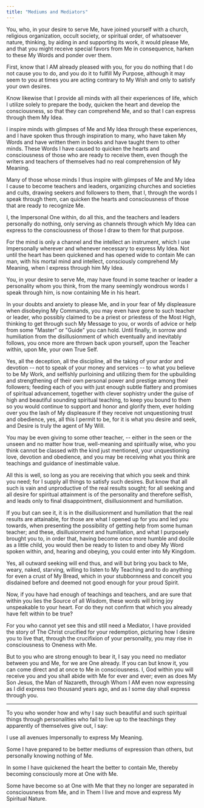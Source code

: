 ```yaml
---
title: "Mediums and Mediators"
---
```


You, who, in your desire to serve Me, have joined yourself with a
church, religious organization, occult society, or spiritual order, of
whatsoever nature, thinking, by aiding in and supporting its work, it
would please Me, and that you might receive special favors from Me in
consequence, harken to these My Words and ponder over them.

First, know that I AM already pleased with you, for you do nothing
that I do not cause you to do, and you do it to fulfill My Purpose,
although it may seem to you at times you are acting contrary to My
Wish and only to satisfy your own desires.

Know likewise that I provide all minds with all their experiences of
life, which I utilize solely to prepare the body, quicken the heart
and develop the consciousness, so that they can comprehend Me, and so
that I can express through them My Idea.

I inspire minds with glimpses of Me and My Idea through these
experiences, and I have spoken thus through inspiration to many, who
have taken My Words and have written them in books and have taught them
to other minds. These Words I have caused to quicken the hearts and
consciousness of those who are ready to receive them, even though the
writers and teachers of themselves had no real comprehension of My
Meaning.

Many of those whose minds I thus inspire with glimpses of Me and My
Idea I cause to become teachers and leaders, organizing churches and
societies and cults, drawing seekers and followers to them, that I,
through the words I speak through them, can quicken the hearts and
consciousness of those that are ready to recognize Me.

I, the Impersonal One within, do all this, and the teachers and leaders
personally do nothing, only serving as channels through which My Idea
can express to the consciousness of those I draw to them for that
purpose.

For the mind is only a channel and the intellect an instrument, which I
use Impersonally wherever and whenever necessary to express My Idea.
Not until the heart has been quickened and has opened wide to contain Me
can man, with his mortal mind and intellect, consciously comprehend My
Meaning, when I express through him My Idea.

You, in your desire to serve Me, may have found in some teacher or
leader a personality whom you think, from the many seemingly wondrous
words I speak through him, is now containing Me in his heart.

In your doubts and anxiety to please Me, and in your fear of My
displeasure when disobeying My Commands, you may even have gone to
such teacher or leader, who possibly claimed to be a priest or
priestess of the Most High, thinking to get through such My Message to
you, or words of advice or help from some "Master" or "Guide" you can
hold. Until finally, in sorrow and humiliation from the
disillusionment of which eventually and inevitably follows, you once
more are thrown back upon yourself, upon the Teacher within, upon Me,
your own True Self.

Yes, all the deception, all the discipline, all the taking of your
ardor and devotion -- not to speak of your money and services -- to
what you believe to be My Work, and selfishly purloining and utilizing
them for the upbuilding and strengthening of their own personal power
and prestige among their followers; feeding each of you with just
enough subtle flattery and promises of spiritual advancement, together
with clever sophistry under the guise of high and beautiful sounding
spiritual teaching, to keep you bound to them so you would continue to
support and honor and glorify them, ever holding over you the lash of
My displeasure if they receive not unquestioning trust and obedience,
yes, all this I permit to be, for it is what you desire and seek,
and Desire is truly the agent of My Will.

You may be even giving to some other teacher, -- either in the seen or
the unseen and no matter how true, well-meaning and spiritually wise,
who you think cannot be classed with the kind just mentioned, your
unquestioning love, devotion and obedience, and you may be receiving
what you think are teachings and guidance of inestimable value.

All this is well, so long as you are receiving that which you seek and
think you need; for I supply all things to satisfy such desires. But
know that all such is vain and unproductive of the real results
sought; for all seeking and all desire for spiritual attainment is of
the personality and therefore selfish, and leads only to final
disappointment, disillusionment and humiliation.

If you but can see it, it is in the disillusionment and humiliation
that the real results are attainable, for those are what I opened up
for you and led you towards, when presenting the possibility of
getting help from some human teacher; and these, disillusionment and
humiliation, and what I purposely brought you to, in order that,
having become once more humble and docile as a little child, you would
then be ready to listen to and obey My Word spoken within, and,
hearing and obeying, you could enter into My Kingdom.

Yes, all outward seeking will end thus, and will but bring you back to
Me, weary, naked, starving, willing to listen to My Teaching and to do
anything for even a crust of My Bread, which in your stubbornness and
conceit you disdained before and deemed not good enough for your proud
Spirit.

Now, if you have had enough of teachings and teachers, and are sure
that within you lies the Source of all Wisdom, these words will bring
joy unspeakable to your heart. For do they not confirm that which you
already have felt within to be true?

For you who cannot yet see this and still need a Mediator, I have
provided the story of The Christ crucified for your redemption,
picturing how I desire you to live that, through the crucifixion of your
personality, you may rise in consciousness to Oneness with Me.

But to you who are strong enough to bear it, I say you need no mediator
between you and Me, for we are One already. If you can but know it, you
can come direct and at once to Me in consciousness. I, God within you
will receive you and you shall abide with Me for ever and ever; even as
does My Son Jesus, the Man of Nazareth, through Whom I AM even now
expressing as I did express two thousand years ago, and as I some day
shall express through you.

<hr>

To you who wonder how and why I say such beautiful and such spiritual
things through personalities who fail to live up to the teachings they
apparently of themselves give out, I say:

I use all avenues Impersonally to express My Meaning.

Some I have prepared to be better mediums of expression than others,
but personally knowing nothing of Me.

In some I have quickened the heart the better to contain Me, thereby
becoming consciously more at One with Me.

Some have become so at One with Me that they no longer are separated
in consciousness from Me, and in Them I live and move and express My
Spiritual Nature.

